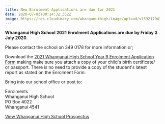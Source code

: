```yaml
---
title: New Enrolment Applications are due for 2021
date: 2020-07-03T00:14:32.352Z
image: https://res.cloudinary.com/whanganuihigh/image/upload/v1592179434/News/new_flyer_2020_updated.jpg
---
```

**Whanganui High School 2021 Enrolment Applications are due by Friday 3 July 2020.**

Please contact the school on 349 0178 for more information or;

Download the [2021 Whanganui High School Year 9 Enrolment Application Form](https://res.cloudinary.com/whanganuihigh/image/upload/v1591239884/Enrolment%20Applications/2021_Year_9_Enrolment_Application_-_Whanganui_High_School.pdf) making make sure you attach a copy of your child's birth certificate/ or passport. There is no need to provide a copy of the student's latest report as stated on the Enrolment Form.

Bring into our school office or post to:

Enrolments  
Whanganui High School  
PO Box 4022  
Whanganui 4541

[View Whanganui High School Prospectus](https://res.cloudinary.com/whanganuihigh/image/upload/v1591239879/Enrolment%20Applications/2020_Prospectus.pdf)